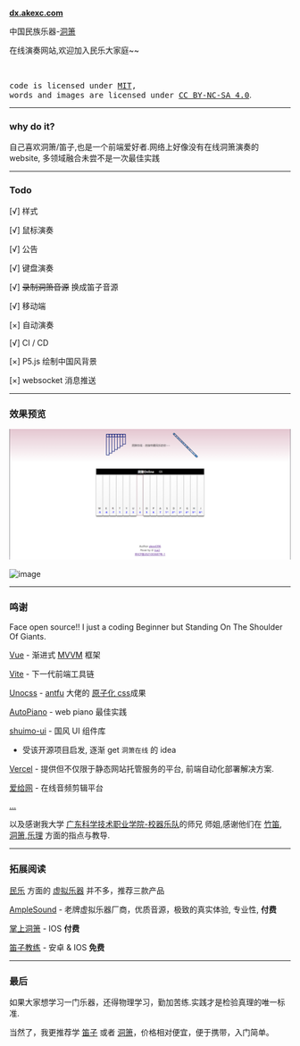 **[dx.akexc.com](https://dx.akexc.com)**

中国民族乐器-[洞箫](https://baike.baidu.com/item/%E6%B4%9E%E7%AE%AB/512219)

在线演奏网站,欢迎加入民乐大家庭~~

<br>

<samp>code is licensed under <a href='./LICENSE'>MIT</a>,<br> words and images are licensed under <a href='https://creativecommons.org/licenses/by-nc-sa/4.0/'>CC BY-NC-SA 4.0</a></samp>.

---

### why do it?

自己喜欢洞箫/笛子,也是一个前端爱好者.网络上好像没有在线洞箫演奏的 website, 多领域融合未尝不是一次最佳实践

---

### Todo

[√] 样式

[√] 鼠标演奏

[√] 公告

[√] 键盘演奏

[√] <del>录制洞箫音源</del> 换成笛子音源

[√] 移动端

[×] 自动演奏

[√] CI / CD

[×] P5.js 绘制中国风背景

[×] websocket 消息推送

---

### 效果预览

![洞箫在线](src/assets/images/dx.jpg)

![image](https://user-images.githubusercontent.com/64628135/194740931-e5bf6da7-6680-4a19-a614-353ecb7b1811.png)

---

### 鸣谢

Face open source!! I just a coding Beginner but Standing On The Shoulder Of Giants.

[Vue](https://cn.vuejs.org/) - 渐进式 [MVVM]() 框架

[Vite](https://vitejs.cn/) - 下一代前端工具链

[Unocss](https://uno.antfu.me/) - [antfu](https://antfu.me/) 大佬的 [原子化 css](https://css-tricks.com/lets-define-exactly-atomic-css/)成果

[AutoPiano](https://www.autopiano.cn/) - web piano 最佳实践

[shuimo-ui](https://github.com/janghood/shuimo-ui) - 国风 UI 组件库

- 受该开源项目启发, 逐渐 get `洞箫在线` 的 idea

[Vercel](https://vercel.com/) - 提供但不仅限于静态网站托管服务的平台, 前端自动化部署解决方案.

[爱给网](https://www.aigei.com/tool/audio) - 在线音频剪辑平台

[...]()

以及感谢我大学 [广东科学技术职业学院-校器乐队](https://www.gdit.edu.cn)的师兄 师姐,感谢他们在 [竹笛](), [洞箫](),[乐理]() 方面的指点与教导.

---

### 拓展阅读

[民乐]() 方面的 [虚拟乐器]() 并不多，推荐三款产品

[AmpleSound](https://www.amplesound.net/) - 老牌虚拟乐器厂商，优质音源，极致的真实体验, 专业性, **付费**

[掌上洞箫](https://apps.apple.com/cn/app/%E6%8E%8C%E4%B8%8A%E6%B4%9E%E7%AE%AB-%E4%B8%81%E6%99%93%E9%80%B5%E4%BB%A3%E8%A8%80/id1182217891) - IOS **付费**

[笛子教练](https://apps.apple.com/cn/app/%E7%AC%9B%E5%AD%90%E6%95%99%E7%BB%83/id1505941191) - 安卓 & IOS **免费**

---

### 最后

如果大家想学习一门乐器，还得物理学习，勤加苦练.实践才是检验真理的唯一标准.

当然了，我更推荐学 [笛子]() 或者 [洞箫]()，价格相对便宜，便于携带，入门简单。
